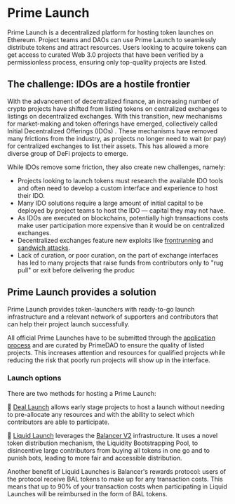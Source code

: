 # Prime Launch

Prime Launch is a decentralized platform for hosting token launches on Ethereum. Project teams and DAOs can use Prime Launch to seamlessly distribute tokens and attract resources. Users looking to acquire tokens can get access to curated Web 3.0 projects that have been verified by a permissionless process, ensuring only top-quality projects are listed. 

## **The challenge: IDOs are a hostile frontier**

With the advancement of decentralized finance, an increasing number of crypto projects have shifted from listing tokens on centralized exchanges to listings on decentralized exchanges. With this transition, new mechanisms for market-making and token offerings have emerged, collectively called Initial Decentralized Offerings (IDOs) . These mechanisms have removed many frictions from the industry, as projects no longer need to wait (or pay) for centralized exchanges to list their assets. This has allowed a more diverse group of DeFi projects to emerge.

While IDOs remove some friction, they also create new challenges, namely: 

- Projects looking to launch tokens must research the available IDO tools and often need to develop a custom interface and experience to host their IDO.
- Many IDO solutions require a large amount of initial capital to be deployed by project teams to host the IDO — capital they may not have.
- As IDOs are executed on blockchains, potentially high transactions costs make user participation more expensive than it would be on centralized exchanges.
- Decentralized exchanges feature new exploits like <a href="https://www.bitcoinsuisse.com/research/decrypt/arbitrage-and-frontrunning-in-defi" target="_blank" rel="noopener noreferrer">frontrunning</a> and <a href="https://hackernoon.com/no-sandwich-please-popular-defi-attack-strategy-analysis-jk1734rf" target="_blank" rel="noopener noreferrer">sandwich attacks</a>.
- Lack of curation, or poor curation, on the part of exchange interfaces has led to many projects that raise funds from contributors only to "rug pull" or exit before delivering the produc

## Prime Launch provides a solution

Prime Launch provides token-launchers with ready-to-go launch infrastructure and a relevant network of supporters and contributors that can help their project launch successfully. 

All official Prime Launches have to be submitted through the <a href="https://www.notion.so/1952243ce1954b47903425fc8ba9d93c" target="_blank" rel="noopener noreferrer">application process</a> and are curated by PrimeDAO to ensure the quality of listed projects. This increases attention and resources for qualified projects while reducing the risk that poorly run projects will show up in the interface.

### Launch options

There are two methods for hosting a Prime Launch:

🌱 <a href="/documentation/document2">Deal Launch</a> allows early stage projects to host a launch without needing to pre-allocate any resources and with the ability to select which contributors are able to participate.

🌊 <a href="/documentation/document3">Liquid Launch</a> leverages the <a href="https://docs.balancer.fi/" target="_blank" rel="noopener noreferrer">Balancer V2</a> infrastructure. It uses a novel token distribution mechanism, the Liquidity Bootstrapping Pool, to disincentive large contributors from buying all tokens in one go and to punish bots, leading to more fair and accessible distribution. 

Another benefit of Liquid Launches is Balancer's rewards protocol: users of the protocol receive BAL tokens to make up for any transaction costs. This means that up to 90% of your transaction costs when participating in Liquid Launches will be reimbursed in the form of BAL tokens.
